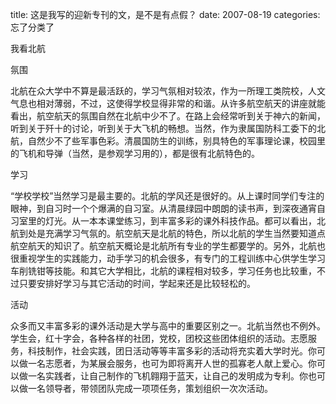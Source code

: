 title: 这是我写的迎新专刊的文，是不是有点假？
date: 2007-08-19
categories: 忘了分类了

我看北航

氛围

北航在众大学中不算是最活跃的，学习气氛相对较浓，作为一所理工类院校，人文气息也相对薄弱，不过，这使得学校显得非常的和谐。从许多航空航天的讲座就能看出，航空航天的氛围自然在北航中少不了。在路上会经常听到关于神六的新闻，听到关于歼十的讨论，听到关于大飞机的畅想。当然，作为隶属国防科工委下的北航，自然少不了些军事色彩。清晨国防生的训练，别具特色的军事理论课，校园里的飞机和导弹（当然，是参观学习用的），都是很有北航特色的。

学习

“学校学校”当然学习是最主要的。北航的学风还是很好的。从上课时同学们专注的眼神，到自习时一个个爆满的自习室。从清晨绿园中朗朗的读书声，到深夜通宵自习室里的灯光。从一本本课堂练习，到丰富多彩的课外科技作品。都可以看出，北航到处是充满学习气氛的。航空航天是北航的特色，所以北航的学生当然要知道点航空航天的知识了。航空航天概论是北航所有专业的学生都要学的。另外，北航也很重视学生的实践能力，动手学习的机会很多，有专门的工程训练中心供学生学习车削铣钳等技能。和其它大学相比，北航的课程相对较多，学习任务也比较重，不过只要安排好学习与其它活动的时间，学起来还是比较轻松的。

活动

众多而又丰富多彩的课外活动是大学与高中的重要区别之一。北航当然也不例外。学生会，红十字会，各种各样的社团，党校，团校这些团体组织的活动。志愿服务，科技制作，社会实践，团日活动等等丰富多彩的活动将充实着大学时光。你可以做一名志愿者，为某展会服务，也可为即将离开人世的孤寡老人献上爱心。你可以做一名实践者，让自己制作的飞机翱翔于蓝天，让自己的发明成为专利。你也可以做一名领导者，带领团队完成一项项任务，策划组织一次次活动。
